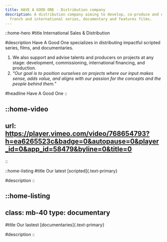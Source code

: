 ```yaml
---
title: HAVE A GOOD ONE - Distribution company
description: A distribution company aiming to develop, co-produce and export
  french and international series, documentary and features films.
---
```


::home-hero
#title
International Sales & Distribution

#description
Have A Good One specializes in distributing impactful scripted series, films, and documentaries.

1. We also support and advise talents and producers on projects at any stage: development, commissioning, international financing, and production.
2. _“Our goal is to position ourselves on projects where our input makes sense, adds value, and aligns with our passion for the concepts and the people behind them."_

#headline
Have A Good One
::

::home-video
---
url: https://player.vimeo.com/video/768654793?h=ea6265523c&badge=0&autopause=0&player_id=0&app_id=58479&byline=0&title=0
---
::

::home-listing
#title
Our latest [scripted]{.text-primary}

#description
::

::home-listing
---
class: mb-40
type: documentary
---
#title
Our lastest [documentaries]{.text-primary}

#description
::
